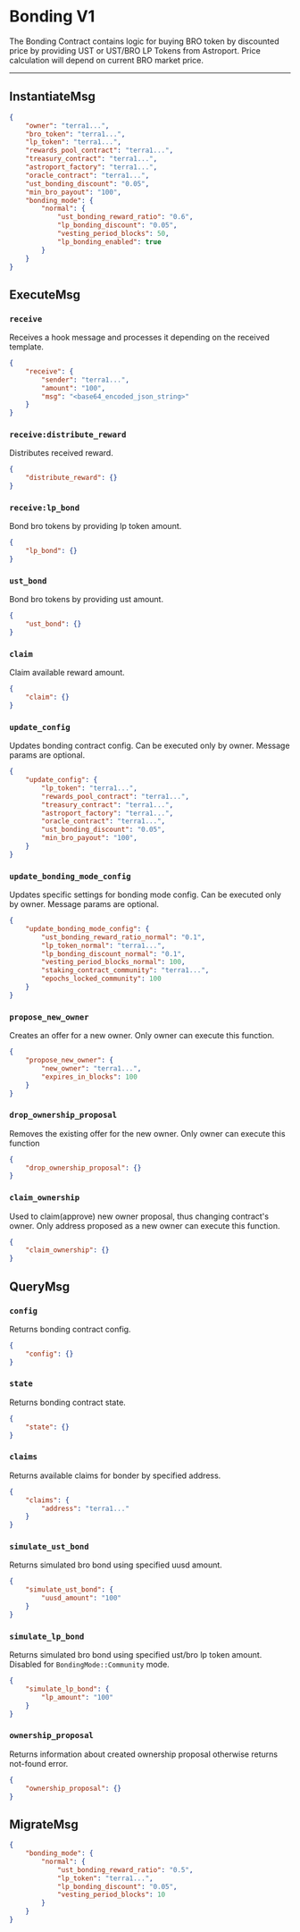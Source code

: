 # Bonding V1

The Bonding Contract contains logic for buying BRO token by discounted price by providing UST or UST/BRO LP Tokens from Astroport.
Price calculation will depend on current BRO market price.

---

## InstantiateMsg

```json
{
    "owner": "terra1...",
    "bro_token": "terra1...",
    "lp_token": "terra1...",
    "rewards_pool_contract": "terra1...",
    "treasury_contract": "terra1...",
    "astroport_factory": "terra1...",
    "oracle_contract": "terra1...",
    "ust_bonding_discount": "0.05",
    "min_bro_payout": "100",
    "bonding_mode": {
        "normal": {
            "ust_bonding_reward_ratio": "0.6",
            "lp_bonding_discount": "0.05",
            "vesting_period_blocks": 50,
            "lp_bonding_enabled": true
        }
    }
}
```

## ExecuteMsg

### `receive`

Receives a hook message and processes it depending on the received template.

```json
{
    "receive": {
        "sender": "terra1...",
        "amount": "100",
        "msg": "<base64_encoded_json_string>"
    }
}
```

### `receive:distribute_reward`

Distributes received reward.

```json
{
    "distribute_reward": {}
}
```

### `receive:lp_bond`

Bond bro tokens by providing lp token amount.

```json
{
    "lp_bond": {}
}
```

### `ust_bond`

Bond bro tokens by providing ust amount.

```json
{
    "ust_bond": {}
}
```

### `claim`

Claim available reward amount.

```json
{
    "claim": {}
}
```

### `update_config`

Updates bonding contract config. Can be executed only by owner.
Message params are optional.

```json
{
    "update_config": {
        "lp_token": "terra1...",
        "rewards_pool_contract": "terra1...",
        "treasury_contract": "terra1...",
        "astroport_factory": "terra1...",
        "oracle_contract": "terra1...",
        "ust_bonding_discount": "0.05",
        "min_bro_payout": "100",
    }
}
```

### `update_bonding_mode_config`
Updates specific settings for bonding mode config. Can be executed only by owner.
Message params are optional.

```json
{
    "update_bonding_mode_config": {
        "ust_bonding_reward_ratio_normal": "0.1",
        "lp_token_normal": "terra1...",
        "lp_bonding_discount_normal": "0.1",
        "vesting_period_blocks_normal": 100,
        "staking_contract_community": "terra1...",
        "epochs_locked_community": 100
    }
}
```

### `propose_new_owner`

Creates an offer for a new owner. Only owner can execute this function.

```json
{
    "propose_new_owner": {
        "new_owner": "terra1...",
        "expires_in_blocks": 100
    }
}
```

### `drop_ownership_proposal`

Removes the existing offer for the new owner. Only owner can execute this function

```json
{
    "drop_ownership_proposal": {}
}
```

### `claim_ownership`

Used to claim(approve) new owner proposal, thus changing contract's owner.
Only address proposed as a new owner can execute this function.

```json
{
    "claim_ownership": {}
}
```

## QueryMsg

### `config`

Returns bonding contract config.

```json
{
    "config": {}
}
```

### `state`

Returns bonding contract state.

```json
{
    "state": {}
}
```

### `claims`

Returns available claims for bonder by specified address.

```json
{
    "claims": {
        "address": "terra1..."
    }
}
```

### `simulate_ust_bond`

Returns simulated bro bond using specified uusd amount.

```json
{
    "simulate_ust_bond": {
        "uusd_amount": "100"
    }
}
```

### `simulate_lp_bond`

Returns simulated bro bond using specified ust/bro lp token amount.
Disabled for `BondingMode::Community` mode.

```json
{
    "simulate_lp_bond": {
        "lp_amount": "100"
    }
}
```

### `ownership_proposal`

Returns information about created ownership proposal otherwise returns not-found error.

```json
{
    "ownership_proposal": {}
}
```

## MigrateMsg

```json
{
    "bonding_mode": {
        "normal": {
            "ust_bonding_reward_ratio": "0.5",
            "lp_token": "terra1...",
            "lp_bonding_discount": "0.05",
            "vesting_period_blocks": 10
        }
    }
}
```
